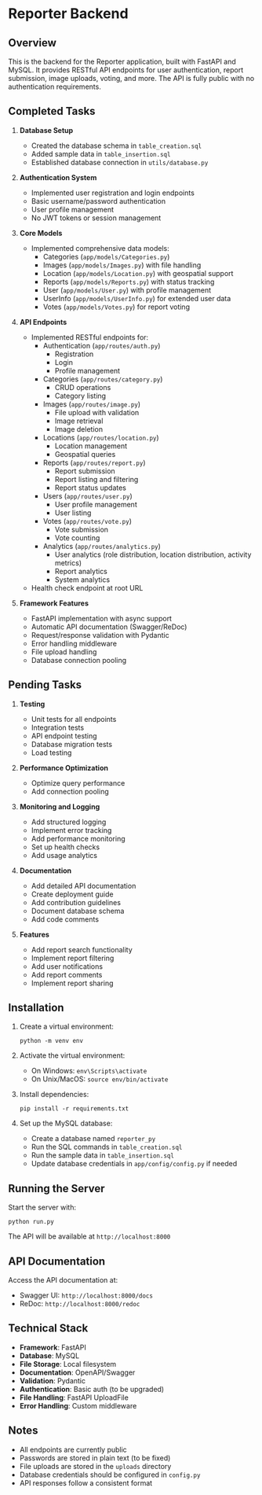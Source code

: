 # Reporter Backend

## Overview

This is the backend for the Reporter application, built with FastAPI and MySQL. It provides RESTful API endpoints for user authentication, report submission, image uploads, voting, and more. The API is fully public with no authentication requirements.

## Completed Tasks

1. **Database Setup**
   - Created the database schema in `table_creation.sql`
   - Added sample data in `table_insertion.sql`
   - Established database connection in `utils/database.py`

2. **Authentication System**
   - Implemented user registration and login endpoints
   - Basic username/password authentication
   - User profile management
   - No JWT tokens or session management

3. **Core Models**
   - Implemented comprehensive data models:
     - Categories (`app/models/Categories.py`)
     - Images (`app/models/Images.py`) with file handling
     - Location (`app/models/Location.py`) with geospatial support
     - Reports (`app/models/Reports.py`) with status tracking
     - User (`app/models/User.py`) with profile management
     - UserInfo (`app/models/UserInfo.py`) for extended user data
     - Votes (`app/models/Votes.py`) for report voting

4. **API Endpoints**
   - Implemented RESTful endpoints for:
     - Authentication (`app/routes/auth.py`)
       - Registration
       - Login
       - Profile management
     - Categories (`app/routes/category.py`)
       - CRUD operations
       - Category listing
     - Images (`app/routes/image.py`)
       - File upload with validation
       - Image retrieval
       - Image deletion
     - Locations (`app/routes/location.py`)
       - Location management
       - Geospatial queries
     - Reports (`app/routes/report.py`)
       - Report submission
       - Report listing and filtering
       - Report status updates
     - Users (`app/routes/user.py`)
       - User profile management
       - User listing
     - Votes (`app/routes/vote.py`)
       - Vote submission
       - Vote counting
     - Analytics (`app/routes/analytics.py`)
       - User analytics (role distribution, location distribution, activity metrics)
       - Report analytics
       - System analytics
   - Health check endpoint at root URL

5. **Framework Features**
   - FastAPI implementation with async support
   - Automatic API documentation (Swagger/ReDoc)
   - Request/response validation with Pydantic
   - Error handling middleware
   - File upload handling
   - Database connection pooling

## Pending Tasks

1. **Testing**
   - Unit tests for all endpoints
   - Integration tests
   - API endpoint testing
   - Database migration tests
   - Load testing

2. **Performance Optimization**
   - Optimize query performance
   - Add connection pooling

4. **Monitoring and Logging**
   - Add structured logging
   - Implement error tracking
   - Add performance monitoring
   - Set up health checks
   - Add usage analytics

5. **Documentation**
   - Add detailed API documentation
   - Create deployment guide
   - Add contribution guidelines
   - Document database schema
   - Add code comments

6. **Features**
   - Add report search functionality
   - Implement report filtering
   - Add user notifications
   - Add report comments
   - Implement report sharing

## Installation

1. Create a virtual environment:
   ```
   python -m venv env
   ```

2. Activate the virtual environment:
   - On Windows: `env\Scripts\activate`
   - On Unix/MacOS: `source env/bin/activate`

3. Install dependencies:
   ```
   pip install -r requirements.txt
   ```

4. Set up the MySQL database:
   - Create a database named `reporter_py`
   - Run the SQL commands in `table_creation.sql`
   - Run the sample data in `table_insertion.sql`
   - Update database credentials in `app/config/config.py` if needed

## Running the Server

Start the server with:
```
python run.py
```

The API will be available at `http://localhost:8000`

## API Documentation

Access the API documentation at:
- Swagger UI: `http://localhost:8000/docs`
- ReDoc: `http://localhost:8000/redoc`

## Technical Stack

- **Framework**: FastAPI
- **Database**: MySQL
- **File Storage**: Local filesystem
- **Documentation**: OpenAPI/Swagger
- **Validation**: Pydantic
- **Authentication**: Basic auth (to be upgraded)
- **File Handling**: FastAPI UploadFile
- **Error Handling**: Custom middleware

## Notes
- All endpoints are currently public
- Passwords are stored in plain text (to be fixed)
- File uploads are stored in the `uploads` directory
- Database credentials should be configured in `config.py`
- API responses follow a consistent format